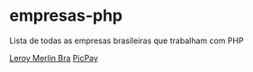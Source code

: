 # empresas-php
Lista de todas as empresas brasileiras que trabalham com PHP


[Leroy Merlin Bra](https://github.com/leroy-merlin-br/)
[PicPay](https://github.com/picpay)

